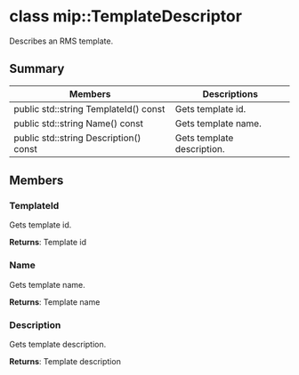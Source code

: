 # class mip::TemplateDescriptor 
Describes an RMS template.
  
## Summary
 Members                        | Descriptions                                
--------------------------------|---------------------------------------------
 public std::string TemplateId() const  |  Gets template id.
 public std::string Name() const  |  Gets template name.
 public std::string Description() const  |  Gets template description.
  
## Members
  
### TemplateId
Gets template id.

  
**Returns**: Template id
  
### Name
Gets template name.

  
**Returns**: Template name
  
### Description
Gets template description.

  
**Returns**: Template description
